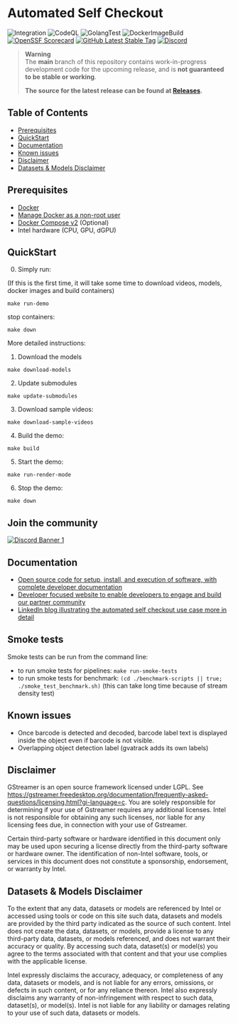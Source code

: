 # Automated Self Checkout

![Integration](https://github.com/intel-retail/automated-self-checkout/actions/workflows/integration.yaml/badge.svg?branch=main)
![CodeQL](https://github.com/intel-retail/automated-self-checkout/actions/workflows/codeql.yaml/badge.svg?branch=main)
![GolangTest](https://github.com/intel-retail/automated-self-checkout/actions/workflows/gotest.yaml/badge.svg?branch=main)
![DockerImageBuild](https://github.com/intel-retail/automated-self-checkout/actions/workflows/build.yaml/badge.svg?branch=main) 
[![OpenSSF Scorecard](https://api.securityscorecards.dev/projects/github.com/intel-retail/automated-self-checkout/badge)](https://api.securityscorecards.dev/projects/github.com/intel-retail/automated-self-checkout)
[![GitHub Latest Stable Tag](https://img.shields.io/github/v/tag/intel-retail/automated-self-checkout?sort=semver&label=latest-stable)](https://github.com/intel-retail/automated-self-checkout/releases)
[![Discord](https://discord.com/api/guilds/1150892043120414780/widget.png?style=shield)](https://discord.gg/ZHgtrZcu)

> **Warning**  
> The **main** branch of this repository contains work-in-progress development code for the upcoming release, and is **not guaranteed to be stable or working**.
>
> **The source for the latest release can be found at [Releases](https://github.com/intel-retail/automated-self-checkout/releases).**

## Table of Contents

- [Prerequisites](#prerequisites)
- [QuickStart](#quickstart)
- [Documentation](#documentation)
- [Known issues](#known-issues)
- [Disclaimer](#disclaimer)
- [Datasets & Models Disclaimer](#datasets--models-disclaimer)

## Prerequisites

- [Docker](https://docs.docker.com/engine/install/ubuntu/) 
- [Manage Docker as a non-root user](https://docs.docker.com/engine/install/linux-postinstall/)
- [Docker Compose v2](https://docs.docker.com/compose/) (Optional)
- Intel hardware (CPU, GPU, dGPU)

## QuickStart

0. Simply run:

(If this is the first time, it will take some time to download videos, models, docker images and build containers)

```
make run-demo
```

stop containers:
```
make down
```

More detailed instructions:

1. Download the models

```
make download-models
```

2. Update submodules
```
make update-submodules
```

3. Download sample videos:
```
make download-sample-videos
```

4. Build the demo:
```
make build
```

5. Start the demo:
```
make run-render-mode
```

6. Stop the demo:
```
make down
```

## Join the community 
[![Discord Banner 1](https://discordapp.com/api/guilds/1150892043120414780/widget.png?style=banner2)](https://discord.gg/ZHgtrZcu)

## Documentation

- [Open source code for setup, install, and execution of software, with complete developer documentation](https://intel-retail.github.io/automated-self-checkout/)
- [Developer focused website to enable developers to engage and build our partner community](https://www.intel.com/content/www/us/en/developer/articles/reference-implementation/automated-self-checkout.html)
- [LinkedIn blog illustrating the automated self checkout use case more in detail](https://www.linkedin.com/pulse/retail-innovation-unlocked-open-source-vision-enabled-mohideen/)

## Smoke tests

Smoke tests can be run from the command line:

- to run smoke tests for pipelines: `make run-smoke-tests`
- to run smoke tests for benchmark: `(cd ./benchmark-scripts || true; ./smoke_test_benchmark.sh)`  (this can take long time because of stream density test)

## Known issues

- Once barcode is detected and decoded, barcode label text is displayed inside the object even if barcode is not visible.
- Overlapping object detection label (gvatrack adds its own labels)

## Disclaimer

GStreamer is an open source framework licensed under LGPL. See https://gstreamer.freedesktop.org/documentation/frequently-asked-questions/licensing.html?gi-language=c.  You are solely responsible for determining if your use of Gstreamer requires any additional licenses.  Intel is not responsible for obtaining any such licenses, nor liable for any licensing fees due, in connection with your use of Gstreamer.

Certain third-party software or hardware identified in this document only may be used upon securing a license directly from the third-party software or hardware owner. The identification of non-Intel software, tools, or services in this document does not constitute a sponsorship, endorsement, or warranty by Intel.

## Datasets & Models Disclaimer

To the extent that any data, datasets or models are referenced by Intel or accessed using tools or code on this site such data, datasets and models are provided by the third party indicated as the source of such content. Intel does not create the data, datasets, or models, provide a license to any third-party data, datasets, or models referenced, and does not warrant their accuracy or quality.  By accessing such data, dataset(s) or model(s) you agree to the terms associated with that content and that your use complies with the applicable license.

Intel expressly disclaims the accuracy, adequacy, or completeness of any data, datasets or models, and is not liable for any errors, omissions, or defects in such content, or for any reliance thereon. Intel also expressly disclaims any warranty of non-infringement with respect to such data, dataset(s), or model(s). Intel is not liable for any liability or damages relating to your use of such data, datasets or models.
